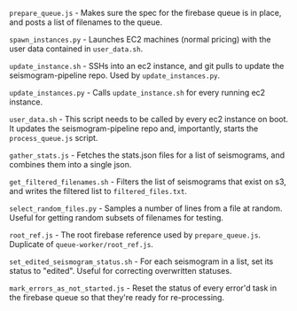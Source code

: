 `prepare_queue.js` - Makes sure the spec for the firebase queue is in place, and posts a list of filenames to the queue.

`spawn_instances.py` - Launches EC2 machines (normal pricing) with the user data contained in `user_data.sh`.

`update_instance.sh` - SSHs into an ec2 instance, and git pulls to update the seismogram-pipeline repo. Used by `update_instances.py`.

`update_instances.py` - Calls `update_instance.sh` for every running ec2 instance.

`user_data.sh` - This script needs to be called by every ec2 instance on boot. It updates the seismogram-pipeline repo and, importantly, starts the `process_queue.js` script.

`gather_stats.js` - Fetches the stats.json files for a list of seismograms, and combines them into a single json.

`get_filtered_filenames.sh` - Filters the list of seismograms that exist on s3, and writes the filtered list to `filtered_files.txt`.

`select_random_files.py` - Samples a number of lines from a file at random. Useful for getting random subsets of filenames for testing.

`root_ref.js` - The root firebase reference used by `prepare_queue.js`. Duplicate of `queue-worker/root_ref.js`.

`set_edited_seismogram_status.sh` - For each seismogram in a list, set its status to "edited". Useful for correcting overwritten statuses.

`mark_errors_as_not_started.js` - Reset the status of every error'd task in the firebase queue so that they're ready for re-processing.
